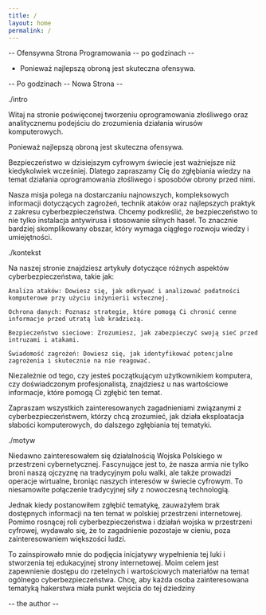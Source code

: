 ```yaml
---
title: /
layout: home
permalink: /
---
```


-- Ofensywna Strona Programowania -- po godzinach --
- Ponieważ najlepszą obroną jest skuteczna ofensywa.

-- Po godzinach -- Nowa Strona --

./intro

Witaj na stronie poświęconej tworzeniu oprogramowania złośliwego oraz analitycznemu podejściu do zrozumienia działania wirusów komputerowych.

Ponieważ najlepszą obroną jest skuteczna ofensywa.

Bezpieczeństwo w dzisiejszym cyfrowym świecie jest ważniejsze niż kiedykolwiek wcześniej. Dlatego zapraszamy Cię do zgłębiania wiedzy na temat działania oprogramowania złośliwego i sposobów obrony przed nimi.

Nasza misja polega na dostarczaniu najnowszych, kompleksowych informacji dotyczących zagrożeń, technik ataków oraz najlepszych praktyk z zakresu cyberbezpieczeństwa. Chcemy podkreślić, że bezpieczeństwo to nie tylko instalacja antywirusa i stosowanie silnych haseł. To znacznie bardziej skomplikowany obszar, który wymaga ciągłego rozwoju wiedzy i umiejętności.

./kontekst

Na naszej stronie znajdziesz artykuły dotyczące różnych aspektów cyberbezpieczeństwa, takie jak:

    Analiza ataków: Dowiesz się, jak odkrywać i analizować podatności komputerowe przy użyciu inżynierii wstecznej.

    Ochrona danych: Poznasz strategie, które pomogą Ci chronić cenne informacje przed utratą lub kradzieżą.

    Bezpieczeństwo sieciowe: Zrozumiesz, jak zabezpieczyć swoją sieć przed intruzami i atakami.

    Świadomość zagrożeń: Dowiesz się, jak identyfikować potencjalne zagrożenia i skutecznie na nie reagować.

Niezależnie od tego, czy jesteś początkującym użytkownikiem komputera, czy doświadczonym profesjonalistą, znajdziesz u nas wartościowe informacje, które pomogą Ci zgłębić ten temat.

Zapraszam wszystkich zainteresowanych zagadnieniami związanymi z cyberbezpieczeństwem, którzy chcą zrozumieć, jak działa eksploatacja słabości komputerowych, do dalszego zgłębiania tej tematyki.

./motyw

Niedawno zainteresowałem się działalnością Wojska Polskiego w przestrzeni cybernetycznej. Fascynujące jest to, że nasza armia nie tylko broni naszą ojczyznę na tradycyjnym polu walki, ale także prowadzi operacje wirtualne, broniąc naszych interesów w świecie cyfrowym. To niesamowite połączenie tradycyjnej siły z nowoczesną technologią.

Jednak kiedy postanowiłem zgłębić tematykę, zauważyłem brak dostępnych informacji na ten temat w polskiej przestrzeni internetowej. Pomimo rosnącej roli cyberbezpieczeństwa i działań wojska w przestrzeni cyfrowej, wydawało się, że to zagadnienie pozostaje w cieniu, poza zainteresowaniem większości ludzi.

To zainspirowało mnie do podjęcia inicjatywy wypełnienia tej luki i stworzenia tej edukacyjnej strony internetowej. Moim celem jest zapewnienie dostępu do rzetelnych i wartościowych materiałów na temat ogólnego cyberbezpieczeństwa. Chcę, aby każda osoba zainteresowana tematyką hakerstwa miała punkt wejścia do tej dziedziny

-- the author --
